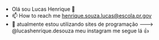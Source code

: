 - Olá sou Lucas Henrique  🤡  
- 📫 How to reach me  henrique.souza.lucas@escola.pr.gov    
- 🤳 atualmente estou utilizando sites de programação
--->   @lucashenrique.desouza meu instagram me segue lá 👍
